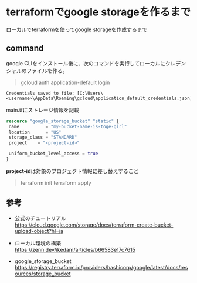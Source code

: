 # terraformでgoogle storageを作るまで

ローカルでterraformを使ってgoogle storageを作成するまで

## command

google CLIをインストール後に、次のコマンドを実行してローカルにクレデンシャルのファイルを作る。
> gcloud auth application-default login

```output
Credentials saved to file: [C:\Users\<username>\AppData\Roaming\gcloud\application_default_credentials.json] 
```

main.tfにストレージ情報を記載
```tf
resource "google_storage_bucket" "static" {
 name          = "my-bucket-name-is-toge-girl"
 location      = "US"
 storage_class = "STANDARD"
 project    = "<project-id>"

 uniform_bucket_level_access = true
}
```
**project-id**は対象のプロジェクト情報に差し替えすること

> terraform init
> terraform apply

## 参考

- 公式のチュートリアル  
https://cloud.google.com/storage/docs/terraform-create-bucket-upload-object?hl=ja

- ローカル環境の構築  
https://zenn.dev/ikedam/articles/b66583e17c7615

- google_storage_bucket
https://registry.terraform.io/providers/hashicorp/google/latest/docs/resources/storage_bucket